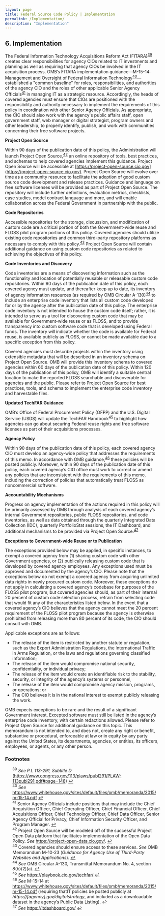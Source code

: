 ```yaml
---
layout: page
title: Federal Source Code Policy | Implementation
permalink: /Implementation/
description: "Implementation"
---
```


## 6. Implementation

The Federal Information Technology Acquisitions Reform Act (FITARA)<sup id="fnr39"><a href="#fn39">39</a></sup> creates clear responsibilities for agency CIOs related to IT investments and planning as well as requiring that agency CIOs be involved in the IT acquisition process. OMB’s FITARA implementation guidance—M-15-14: Management and Oversight of Federal Information Technology<sup id="fnr40"><a href="#fn40">40</a></sup>—established a "common baseline" for roles, responsibilities, and authorities of the agency CIO and the roles of other applicable Senior Agency Officials<sup id="fnr41"><a href="#fn41">41</a></sup> in managing IT as a strategic resource. Accordingly, the heads of covered agencies must ensure that CIOs are positioned with the responsibility and authority necessary to implement the requirements of this policy in coordination with other Senior Agency Officials. As appropriate, the CIO should also work with the agency's public affairs staff, open government staff, web manager or digital strategist, program owners and other leadership, to properly identify, publish, and work with communities concerning their free software projects.

**Project Open Source**

Within 90 days of the publication date of this policy, the Administration will launch Project Open Source,<sup id="fnr42"><a href="#fn42">42</a></sup> an online repository of tools, best practices, and schemas to help covered agencies implement this guidance. Project Open Source will be accessible at [https://project-open-source.cio.gov](https://project-open-source.cio.gov). Project Open Source will evolve over time as a community resource to facilitate the adoption of good custom source code development and release practices. Guidance and language on free software licenses will be provided as part of Project Open Source. The repository will include further definitions, evaluation metrics, checklists, case studies, model contract language and more, and will enable collaboration across the Federal Government in partnership with the public.

**Code Repositories**

Accessible repositories for the storage, discussion, and modification of custom code are a critical portion of both the Government-wide reuse and FLOSS pilot program portions of this policy. Covered agencies should utilize existing code repositories and common third-party repository platforms as necessary to comply with this policy.<sup id="fnr43"><a href="#fn43">43</a></sup>  Project Open Source will contain additional guidance on using custom code repositories as related to achieving the objectives of this policy.  

**Code Inventories and Discovery**

Code inventories are a means of discovering information such as the functionality and location of potentially reusable or releasable custom code repositories. Within 90 days of the publication date of this policy, each covered agency must update, and thereafter keep up to date, its inventory of agency information resources (as required by OMB Circular A-130)<sup id="fnr44"><a href="#fn44">44</a></sup> to include an enterprise code inventory that lists all custom code developed for or by the agency after the publication date of this policy. The enterprise code inventory is not intended to house the custom code itself; rather, it is intended to serve as a tool for discovering custom code that may be available for Government-wide reuse or as FLOSS, and to provide transparency into custom software code that is developed using Federal funds. The inventory will indicate whether the code is available for Federal reuse, is available publicly as FLOSS, or cannot be made available due to a specific exception from this policy.

Covered agencies must describe projects within the inventory using extensible metadata that will be described in an inventory schema on Project Open Source. OMB will provide this inventory schema to covered agencies within 60 days of the publication date of this policy. Within 120 days of the publication of this policy, OMB will identify a suitable central location to make the reported FLOSS searchable and discoverable for agencies and the public. Please refer to Project Open Source for best practices, tools, and schema to implement the enterprise code inventory and harvestable files.

**Updated TechFAR Guidance**

OMB’s Office of Federal Procurement Policy (OFPP) and the U.S. Digital Service (USDS) will update the TechFAR Handbook<sup id="fnr45"><a href="#fn45">45</a></sup> to highlight how agencies can go about securing Federal reuse rights and free software licenses as part of their acquisitions processes.

**Agency Policy**

Within 90 days of the publication date of this policy, each covered agency CIO must develop an agency-wide policy that addresses the requirements of this memo. In accordance with OMB guidance,<sup id="fnr46"><a href="#fn46">46</a></sup> these policies will be posted publicly. Moreover, within 90 days of the publication date of this policy, each covered agency’s CIO office must work to correct or amend any policies that are inconsistent with the requirements of this memo, including the correction of policies that automatically treat FLOSS as noncommercial software.

**Accountability Mechanisms**

Progress on agency implementation of the actions required in this policy will be primarily assessed by OMB through analysis of each covered agency’s internal Government repositories, public FLOSS repositories, and code inventories, as well as data obtained through the quarterly Integrated Data Collection (IDC), quarterly PortfolioStat sessions, the IT Dashboard, and additional mechanisms to be provided via Project Open Source.<sup id="fnr47"><a href="#fn47">47</a></sup> 

**Exceptions to Government-wide Reuse or to Publication**

The exceptions provided below may be applied, in specific instances, to exempt a covered agency from (1) sharing custom code with other Government agencies, or (2) publically releasing custom code that is developed by covered agency employees.  Any exceptions used must be approved and documented by the agency’s CIO. Please note that the exceptions below do not exempt a covered agency from acquiring unlimited data rights in newly procured custom code. Moreover, these exceptions do not apply in calculating a covered agency’s codebase for purposes of the FLOSS pilot program; but covered agencies should, as part of their internal 20 percent of custom code selection process, refrain from selecting code that would fit any of the characteristics listed below. In the event that a covered agency’s CIO believes that the agency cannot meet the 20 percent requirement of the FLOSS pilot program because the agency is otherwise prohibited from releasing more than 80 percent of its code, the CIO should consult with OMB.

Applicable exceptions are as follows:

* The release of the item is restricted by another statute or regulation, such as the Export Administration Regulations, the International Traffic in Arms Regulation, or the laws and regulations governing classified information; 
* The release of the item would compromise national security, confidentiality, or individual privacy;
* The release of the item would create an identifiable risk to the stability, security, or integrity of the agency’s systems or personnel;
* The release of the item would compromise agency mission, programs, or operations; or
* The CIO believes it is in the national interest to exempt publicly releasing the work.

OMB expects exceptions to be rare and the result of a significant Government interest. Excepted software must still be listed in the agency’s enterprise code inventory, with certain redactions allowed. Please refer to Project Open Source for additional guidance on this topic. This memorandum is not intended to, and does not, create any right or benefit, substantive or procedural, enforceable at law or in equity by any party against the United States, its departments, agencies, or entities, its officers, employees, or agents, or any other person.

### Footnotes

<ul style="list-style-type:none">

<li id="fn39"><sup>39</sup> <em>See P.L 113-291, Subtitle D</em> (<a href="https://www.congress.gov/113/plaws/publ291/PLAW-113publ291.pdf#page=148">https://www.congress.gov/113/plaws/publ291/PLAW-113publ291.pdf#page=148</a>) <a href="#fnr39">&#8617;</a></li>
<li id="fn40"><sup>40</sup> <em>See</em> <a href="https://www.whitehouse.gov/sites/default/files/omb/memoranda/2015/m-15-14.pdf">https://www.whitehouse.gov/sites/default/files/omb/memoranda/2015/m-15-14.pdf</a> <a href="#fnr40">&#8617;</a></li>
<li id="fn41"><sup>41</sup> Senior Agency Officials include positions that may include the Chief Acquisition Officer, Chief Operating Officer, Chief Financial Officer, Chief Acquisitions Officer, Chief Technology Officer, Chief Data Officer, Senior Agency Official for Privacy, Chief Information Security Officer, and Program Manager. <a href="#fnr41">&#8617;</a></li>
<li id="fn42"><sup>42</sup> Project Open Source will be modeled off of the successful Project Open Data platform that facilitates implementation of the Open Data Policy. <em>See</em> <a href="https://project-open-data.cio.gov/">https://project-open-data.cio.gov/</a>. <a href="#fnr42">&#8617;</a></li>
<li id="fn43"><sup>43</sup> Covered agencies should ensure access to these services. <em>See</em> OMB Memorandum M-10-23 (<em>Guidance for Agency Use of Third-Party Websites and Applications</em>). <a href="#fnr43">&#8617;</a></li>
<li id="fn44"><sup>44</sup> <em>See</em> OMB Circular A-130, Transmittal Memorandum No. 4, section 8(b)(2)(a). <a href="#fnr44">&#8617;</a></li>
<li id="fn45"><sup>45</sup> <em>See</em> <a href="https://playbook.cio.gov/techfar/">https://playbook.cio.gov/techfar/</a> <a href="#fnr45">&#8617;</a></li>
<li id="fn46"><sup>46</sup> <em>See</em> M-15-14 at <a href="https://www.whitehouse.gov/sites/default/files/omb/memoranda/2015/m-15-14.pdf">https://www.whitehouse.gov/sites/default/files/omb/memoranda/2015/m-15-14.pdf</a> (requiring thatIT policies be posted publicly at <em>https://[agency].gov/digitalstrategy</em>, and included as a downloadable dataset in the agency’s Public Data Listing). <a href="#fnr46">&#8617;</a></li>
<li id="fn47"><sup>47</sup> <em>See</em> <a href="https://itdashboard.gov/">https://itdashboard.gov/</a> <a href="#fnr47">&#8617;</a></li>
</ul>
